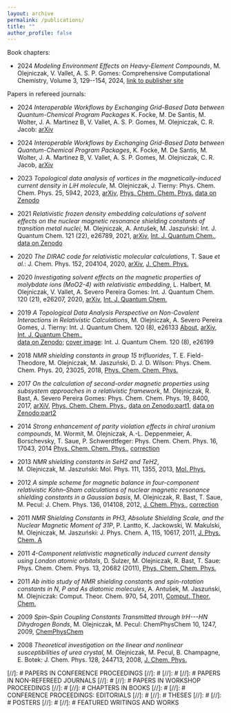```yaml
---
layout: archive
permalink: /publications/
title: ""
author_profile: false
---
```




Book chapters:

* 2024
  *Modeling Environment Effects on Heavy-Element Compounds*,
  M. Olejniczak, V. Vallet, A. S. P. Gomes:
  Comprehensive Computational Chemistry, Volume 3, 129--154, 2024,
  [link to publisher site](https://www.sciencedirect.com/science/article/abs/pii/B9780128219782000994?via%3Dihub)


Papers in refereed journals:

* 2024
  *Interoperable Workflows by Exchanging Grid-Based Data between Quantum-Chemical Program Packages*
  K. Focke, M. De Santis, M. Wolter, J. A. Martinez B, V. Vallet, A. S. P. Gomes, M. Olejniczak, C. R. Jacob:
  [arXiv](https://arxiv.org/abs/2401.17925)


* 2024
  *Interoperable Workflows by Exchanging Grid-Based Data between Quantum-Chemical Program Packages*,
  K. Focke, M. De Santis, M. Wolter, J. A. Martinez B, V. Vallet, A. S. P. Gomes, M. Olejniczak, C. R. Jacob,
  [arXiv](https://arxiv.org/abs/2401.17925)

* 2023
  *Topological data analysis of vortices in the magnetically-induced current density in LiH molecule*,
  M. Olejniczak, J. Tierny:
  Phys. Chem. Chem. Phys. 25, 5942, 2023,
  [arXiv](https://arxiv.org/abs/2212.08690),
  [Phys. Chem. Chem. Phys.](https://doi.org/10.1039/D2CP05893F)
  [data on Zenodo](https://zenodo.org/record/7446735#.Y9PULNKE4XU)

* 2021
  *Relativistic frozen density embedding calculations of solvent effects on the nuclear magnetic resonance shielding constants of transition metal nuclei*,
  M. Olejniczak, A. Antušek, M. Jaszuński:
  Int. J. Quantum Chem. 121 (22), e26789, 2021,
  [arXiv](https://arxiv.org/abs/2106.00763),
  [Int. J. Quantum Chem.](https://onlinelibrary.wiley.com/doi/10.1002/qua.26789),
  [data on Zenodo](https://zenodo.org/record/4883729#.YRjKoHXnhH4)

* 2020 
  *The DIRAC code for relativistic molecular calculations*, 
  T. Saue *et al.*: 
  J. Chem. Phys. 152, 204104, 2020, 
  [arXiv](https://arxiv.org/abs/2002.06121), 
  [J. Chem. Phys.](https://aip.scitation.org/doi/full/10.1063/5.0004844) 

* 2020 
  *Investigating solvent effects on the magnetic properties of molybdate ions (MoO2-4) with relativistic embedding*, 
  L. Halbert, M. Olejniczak, V. Vallet, A. Severo Pereira Gomes: 
  Int. J. Quantum Chem. 120 (21), e26207, 2020,
  [arXiv](https://arxiv.org/abs/1912.06192), 
  [Int. J. Quantum Chem.](https://onlinelibrary.wiley.com/doi/abs/10.1002/qua.26207)

* 2019 
  *A Topological Data Analysis Perspective on Non-Covalent Interactions in Relativistic Calculations*, 
  M. Olejniczak, A. Severo Pereira Gomes, J. Tierny:
  Int. J. Quantum Chem. 120 (8), e26133 
  [About](../research/published/tda_rho_ijqc2019), 
  [arXiv](https://arxiv.org/abs/1908.00911), 
  [Int. J. Quantum Chem.](https://onlinelibrary.wiley.com/doi/10.1002/qua.26133),  
  [data on Zenodo](https://zenodo.org/record/3358788#.XhIEz9-E45k);
  [cover image](https://onlinelibrary.wiley.com/doi/abs/10.1002/qua.26199): Int. J. Quantum Chem. 120 (8), e26199

* 2018 *NMR shielding constants in group 15 trifluorides*, 
  T. E. Field-Theodore, M. Olejniczak, M. Jaszuński, D. J. D. Wilson:
  Phys. Chem. Chem. Phys. 20, 23025, 2018, 
  [Phys. Chem. Chem. Phys.](https://pubs.rsc.org/en/content/articlelanding/2018/cp/c8cp04056g/unauth#!divAbstract)

* 2017 
  *On the calculation of second-order magnetic properties using subsystem approaches in a relativistic framework*, 
  M. Olejniczak, R. Bast, A. Severo Pereira Gomes: 
  Phys. Chem. Chem. Phys. 19, 8400, 2017, 
  [arXiV](https://arxiv.org/abs/1610.04280), 
  [Phys. Chem. Chem. Phys.](https://pubs.rsc.org/en/content/articlelanding/2017/cp/c6cp08561j/unauth#!divAbstract), 
  [data on Zenodo:part1](https://zenodo.org/deposit/291373), [data on Zenodo:part2](https://zenodo.org/deposit/179667)

* 2014 
  *Strong enhancement of parity violation effects in chiral uranium compounds*, 
  M. Wormit, M. Olejniczak, A.-L. Deppenmeier, A. Borschevsky, T. Saue, P. Schwerdtfeger: 
  Phys. Chem. Chem. Phys. 16, 17043, 2014 
  [Phys. Chem. Chem. Phys.](https://pubs.rsc.org/en/content/articlelanding/cp/2014/c4cp01904k#!divAbstract), 
  [correction](https://pubs.rsc.org/en/content/articlepdf/2014/cp/c4cp90164a)

* 2013 
  *NMR shielding constants in SeH2 and TeH2*,  
  M. Olejniczak, M. Jaszuński: 
  Mol. Phys. 111, 1355, 2013, 
  [Mol. Phys.](https://www.tandfonline.com/doi/abs/10.1080/00268976.2013.793839)

* 2012 
  *A simple scheme for magnetic balance in four-component relativistic Kohn–Sham calculations of nuclear magnetic resonance shielding constants in a Gaussian basis*, 
  M. Olejniczak, R. Bast, T. Saue, M. Pecul: 
  J. Chem. Phys. 136, 014108, 2012, 
  [J. Chem. Phys.](https://aip.scitation.org/doi/citedby/10.1063/1.3671390), 
  [correction](https://aip.scitation.org/doi/full/10.1063/1.4725184)

* 2011 
  *NMR Shielding Constants in PH3, Absolute Shielding Scale, and the Nuclear Magnetic Moment of 31P*, 
  P. Lantto, K. Jackowski, W. Makulski, M. Olejniczak, M. Jaszuński: 
  J. Phys. Chem. A, 115, 10617, 2011, 
  [J. Phys. Chem. A](https://pubs.acs.org/doi/abs/10.1021/jp2052739)

* 2011 
  *4-Component relativistic magnetically induced current density using London atomic orbitals*, 
  D. Sulzer, M. Olejniczak, R. Bast, T. Saue: 
  Phys. Chem. Chem. Phys. 13, 20682 (2011), 
  [Phys. Chem. Chem. Phys.](https://pubs.rsc.org/en/content/articlelanding/2011/cp/c1cp22457c/unauth#!divAbstract)

* 2011 
  *Ab initio study of NMR shielding constants and spin-rotation constants in N, P and As diatomic molecules*, 
  A. Antušek, M. Jaszuński, M. Olejniczak: 
  Comput. Theor. Chem. 970, 54, 2011, 
  [Comput. Theor. Chem.](https://www.sciencedirect.com/science/article/abs/pii/S2210271X11002854)

* 2009 
  *Spin–Spin Coupling Constants Transmitted through IrH---HN Dihydrogen Bonds*, 
  M. Olejniczak, M. Pecul: 
  ChemPhysChem 10, 1247, 2009, 
  [ChemPhysChem](https://chemistry-europe.onlinelibrary.wiley.com/doi/abs/10.1002/cphc.200800817)

* 2008 
  *Theoretical investigation on the linear and nonlinear susceptibilities of urea crystal*, 
  M. Olejniczak, M. Pecul, B. Champagne, E. Botek: 
  J. Chem. Phys. 128, 244713, 2008, 
  [J. Chem. Phys.](http://aip.scitation.org/doi/10.1063/1.2938376)


[//]: # PAPERS IN CONFERENCE PROCEEDINGS
[//]: # 
[//]: # 
[//]: # PAPERS IN NON-REFEREED JOURNALS
[//]: # 
[//]: # PAPERS IN WORKSHOP PROCEEDINGS
[//]: # 
[//]: # CHAPTERS IN BOOKS
[//]: # 
[//]: # CONFERENCE PROCEEDINGS: EDITORIALS
[//]: # 
[//]: # THESES
[//]: # 
[//]: # POSTERS
[//]: # 
[//]: # FEATURED WRITINGS AND WORKS


